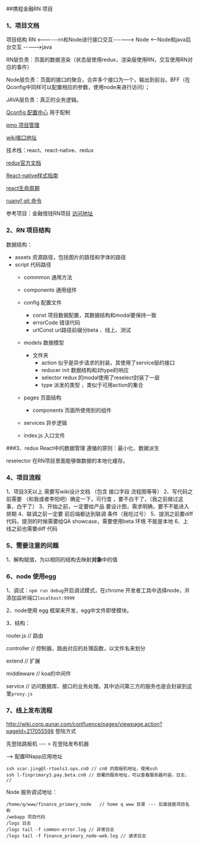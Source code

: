##携程金融RN 项目

### 1、项目文档

项目结构 RN <------rn和Node进行接口交互------> Node <——Node和java后台交互 ----->java

RN层负责：页面的数据渲染（状态层使用redux，渲染层使用RN，交互使用RN对应的事件）

Node层负责：页面的接口的聚合，合并多个接口为一个，输出到前台。BFF（在Qconfig中同样可以配置相应的参数，使用node来进行访问）；

JAVA层负责：真正的业务逻辑。

[Qconfig 配置中心](http://tc.corp.qunar.com/webapp/#/qconfig/ft_finprimary/dev:/testft_finprimary.json?groupName=ft_finprimary&status=PASSED&basedVersion=0&editVersion=2&canEdit=true) 用于配制

[pmo 项目管理](http://pmo.corp.qunar.com/browse/FINANCE-11374)

[wiki接口地址](http://wiki.corp.qunar.com/confluence/pages/viewpage.action?pageId=214799547)



技术栈：react、react-native、redux

[redux官方文档](https://redux.js.org/)

[React-native样式指南](https://github.com/doyoe/react-native-stylesheet-guide)

[react生命周期](https://www.jianshu.com/p/b49fe87d2153)

[ruanyf git 命令](http://www.ruanyifeng.com/blog/2015/12/git-cheat-sheet.html)

参考项目：金融借钱RN项目 [访问地址](http://gitlab.corp.qunar.com/fe/cash_loan_rn)

### 2、RN 项目结构
数据结构：
- assets 资源路径，包括图片的路径和字体的路径
- script 代码路径
  - commmon  通用方法
  - components 通用组件
  - config 配置文件
    - const 项目数据配置，其数据结构和modal要保持一致
    - errorCode 错误代码
    - urlConst url路径前缀分beta 、线上、测试
  - models 数据模型
    - 文件夹
      - action 似乎是异步请求的封装，其使用了service层的接口
      - reducer init 数据结构和对type的响应
      - selector redux 的modal使用了reselect封装了一层
      - type 派发的类型 ，类似于可用action的集合 

  - pages 页面结构
  	- components 页面所使用到的组件 
  - services 异步逻辑
  - index.js 入口文件
  
###3、redux React中的数据管理
遵循的原则：最小化、数据派生

reselector 在RN项目里面能够做数据的本地化缓存。

### 4、项目流程
1、项目3天以上 需要写wiki设计文档 （包含 接口字段 流程图等等）
2、写代码之前需要 （和我或者李阳吧）确定一下，可行度 ，要不白干了，（我之前做过这事，白干了）
3、开始之前，一定要给产品 要设计图，需求明确，要不不能进入排期
4、联调之前一定要 前后端都达到联调 条件（我吃过亏）
5、提测之前要diff 代码，提测的时候需要给QA showcase，需要使用beta 环境 不能是本地
6、上线之前也需要diff 代码

### 5、需要注意的问题
1、解构赋值，为以相同的结构去映射**对象**中的值

### 6、node 使用egg

1、调试：`npm run debug`开启调试模式，在chrome 开发者工具中选择node，并添加监听端口`localhost:9999`

2、node使用 egg 框架来开发，egg中文件即使模块。

3、结构：

router.js // 路由

controller // 控制器，路由对应的处理函数，以文件名来划分

extend // 扩展

middleware // koa的中间件

service // 访问数据库、接口的业务处理。其中访问第三方的服务也是会封装到这里`proxy.js`

### 7、线上发布流程

http://wiki.corp.qunar.com/confluence/pages/viewpage.action?pageId=217055598 登陆方式



先登陆跳板机 --- > 在登陆发布机器

--> 配置RNapp应用地址

```shell
ssh scar.jing@l-rtools1.ops.cn0 // cn0 的跳板机地址，使用ssh
ssh l-finprimary3.pay.beta.cn0 // 部署的服务地址，可以查看服务器内容，日志，
// 

```

Node 服务调试地址：

```
/home/q/www/finance_primary_node   // home q www 目录 --- 后面就是项目名称
/webapp 项目代码
/logs 日志
/logs tail -f common-error.log // 异常日志
/logs tail -f finance_primary_node-web.log // 请求日志
```



